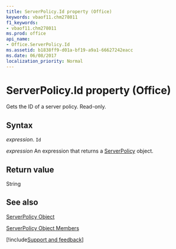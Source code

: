 ```yaml
---
title: ServerPolicy.Id property (Office)
keywords: vbaof11.chm278011
f1_keywords:
- vbaof11.chm278011
ms.prod: office
api_name:
- Office.ServerPolicy.Id
ms.assetid: b1838ff9-d01a-bf19-a9a1-66627242eacc
ms.date: 06/08/2017
localization_priority: Normal
---
```



# ServerPolicy.Id property (Office)

Gets the ID of a server policy. Read-only.


## Syntax

_expression_. `Id`

 _expression_ An expression that returns a [ServerPolicy](Office.ServerPolicy.md) object.


## Return value

String


## See also


[ServerPolicy Object](Office.ServerPolicy.md)



[ServerPolicy Object Members](./overview/Library-Reference/serverpolicy-members-office.md)

[!include[Support and feedback](~/includes/feedback-boilerplate.md)]